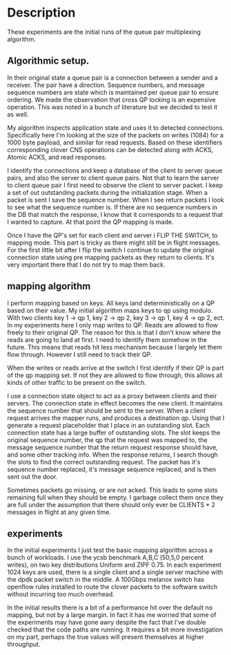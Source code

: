 # Description

These experiments are the initial runs of the queue pair multiplexing algorithm.

## Algorithmic setup.

In their original state a queue pair is a connection between a sender and a
receiver. The pair have a direction. Sequence numbers, and message sequence
numbers are state which is maintained per queue pair to ensure ordering. We made
the observation that cross QP locking is an expensive operation. This was noted
in a bunch of literature but we decided to test it as well.

My algorithm inspects application state and uses it to detected connections.
Specifically here I'm looking at the size of the packets on writes (1084) for a
1000 byte payload, and similar for read requests. Based on these identifiers
corresponding clover CNS operations can be detected along with ACKS, Atomic
ACKS,  and read responses.

I identify the connections and keep a database of the client to server queue
pairs, and also the server to client queue pairs. Not that to learn the server
to client queue pair I first need to observe the client to server packet. I keep
a set of out outstanding packets during the initialization stage. When a packet
is sent I save the sequence number. When I see return packets I look to see what
the sequence number is. If there are no sequence numbers in the DB that match
the response, I know that it corresponds to a request that I wanted to capture.
At that point the QP mapping is made.

Once I have the QP's set for each client and server i FLIP THE SWITCH, to
mapping mode. This part is tricky as there might still be in flight messages.
For the first little bit after I flip the switch I continue to update the
original connection state using pre mapping packets as they return to clients.
It's very important there that I do not try to map them back.

## mapping algorithm

I perform mapping based on keys. All keys land deterministically on a QP based
on their value. My initial algorithm maps keys to qp using modulo. With two
clients key 1 -> qp 1, key 2 -> qp 2, key 3 -> qp  1, key 4 -> qp 2, ect. In my
experiments here I only map writes to QP. Reads are allowed to flow freely to
their original QP. The reason for this is that I don't know where the reads are
going to land at first. I need to identify them somehow in the future. This
means that reads hit less mechanism because I largely let them flow through.
However I still need to track their QP. 

When the writes or reads arrive at the switch I first identify if their QP is
part of the qp mapping set. If not they are allowed to flow through, this allows
all kinds of other traffic to be present on the switch. 

I use a connection state object to act as a proxy between clients and their
servers. The connection state in effect becomes the new client. It maintains the
sequence number that should be sent to the server. When a client request arrives
the mapper runs, and produces a destination qp. Using that I generate a request
placeholder that I place in an outstanding slot. Each connection state has a
large buffer of outstanding slots. The slot keeps the original sequence number,
the qp that the request was mapped to, the message sequence number that the
return request response should have, and some other tracking info. When the
response returns, I search though the slots to find the correct outstanding
request. The packet has it's sequence number replaced, it's message sequence
replaced, and is then sent out the door.

Sometimes packets go missing, or are not acked. This leads to some slots
remaining full when they should be empty. I garbage collect them once they are
full under the assumption that there should only ever be CLIENTS * 2 messages in
flight at any given time.

## experiments

In the initial experiments I just test the basic mapping algorithm across a bunch
of workloads. I use the ycsb benchmark A,B,C (50,5,0 percent writes), on two key
distributions Uniform and ZIPF 0.75. In each experiment 1024 keys are used,
there is a single client and a single server machine with the dpdk packet switch
in the middle. A 100Gbps melanox switch has openflow rules installed to route
the clover packets to the software switch without incurring too much overhead.

In the initial results there is a bit of a performance hit over the default no
mapping, but not by a large margin. In fact it has me worried that some of the
experiments may have gone awry despite the fact that I've double checked that
the code paths are running. It requires a bit more investigation on my part,
perhaps the true values will present themselves at higher throughput.